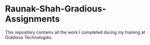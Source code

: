 # Raunak-Shah-Gradious-Assignments
This repository contains all the work I completed during my training at Gradious Technologies.
